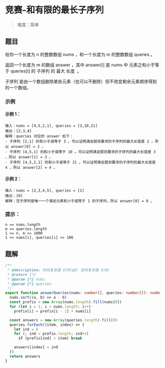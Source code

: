# 竞赛-和有限的最长子序列

> 难度：简单

## 题目

给你一个长度为 n 的整数数组 nums ，和一个长度为 m 的整数数组 queries 。

返回一个长度为 m 的数组 answer ，其中 answer[i] 是 nums 中 元素之和小于等于 queries[i] 的 子序列 的 最大 长度  。

子序列 是由一个数组删除某些元素（也可以不删除）但不改变剩余元素顺序得到的一个数组。

### 示例

#### 示例 1：

```
输入：nums = [4,5,2,1], queries = [3,10,21]
输出：[2,3,4]
解释：queries 对应的 answer 如下：
- 子序列 [2,1] 的和小于或等于 3 。可以证明满足题目要求的子序列的最大长度是 2 ，所以 answer[0] = 2 。
- 子序列 [4,5,1] 的和小于或等于 10 。可以证明满足题目要求的子序列的最大长度是 3 ，所以 answer[1] = 3 。
- 子序列 [4,5,2,1] 的和小于或等于 21 。可以证明满足题目要求的子序列的最大长度是 4 ，所以 answer[2] = 4 。
```

#### 示例 2：

```
输入：nums = [2,3,4,5], queries = [1]
输出：[0]
解释：空子序列是唯一一个满足元素和小于或等于 1 的子序列，所以 answer[0] = 0 。
```

### 提示：

```
n == nums.length
m == queries.length
1 <= n, m <= 1000
1 <= nums[i], queries[i] <= 106
```

## 题解
```ts
/**
 * @description: 时间复杂度 O(NlgN) 空间复杂度 O(N)
 * @return {*}
 * @param {*} nums
 * @param {*} queries
 */
export function answerQueries(nums: number[], queries: number[]): number[] {
  nums.sort((a, b) => a - b)
  const prefix = new Array(nums.length).fill(nums[0])
  for (let i = 1; i < nums.length; i++)
    prefix[i] = prefix[i - 1] + nums[i]

  const answers = new Array(queries.length).fill(0)
  queries.forEach((item, index) => {
    let ind = 0
    for (; ind < prefix.length; ind++)
      if (prefix[ind] > item) break

    answers[index] = ind
  })
  return answers
}
```
